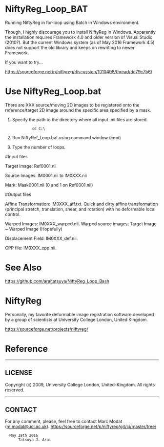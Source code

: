 # NiftyReg_Loop_BAT
Running NiftyReg in for-loop using Batch in Windows environment. 

Though, I highly discourage you to install NiftyReg in Windows. Apparently the installation requires Framework 4.0 and older version of Visual Studio (2010?). But the current Windows system (as of May 2016 Framework 4.5) does not support the old library and keeps on rewriting to newer Framework.

If you want to try...

https://sourceforge.net/p/niftyreg/discussion/1010498/thread/dc79c7b6/

# Use NiftyReg_Loop.bat

There are XXX source/moving 2D images to be registered onto the reference/target 2D image around the specific area specified by a mask.   

1. Specify the path to the directory where all input .nii files are stored. 

                cd C:\

2. Run NiftyRef_Loop.bat using command window (cmd)
3. Type the number of loops.

#Input files

  Target Image: Ref0001.nii
  
  Source Images: IM0001.nii to IM0XXX.nii
  
  Mark: Mask0001.nii (0 and 1 on Ref0001.nii)
  

#Output files

  Affine Transformation: IM0XXX_aff.txt.
    Quick and dirty affine transformation (principal stretch, translation, shear, and rotation) with no deformable local control.
    
  Warped Images: IM0XXX_warped.nii.
    Warped source images; Target Image ~ Warped Image (Hopefully)
    
  Displacement Field: IM0XXX_def.nii.
  
  CPP file: IM0XXX_cpp.nii.
  
# See Also
https://github.com/araitatsuya/NiftyReg_Loop_Bash
  
# NiftyReg
Personally, my favorite deformable image registration software developed by a group of scientists at University College London, United Kingdom. 

https://sourceforge.net/projects/niftyreg/

# Reference
---------
LICENSE
---------
Copyright (c) 2009, University College London, United-Kingdom. All rights reserved.

---------
CONTACT
---------
For any comment, please, feel free to contact Marc Modat (m.modat@ucl.ac.uk).
https://sourceforge.net/p/niftyreg/git/ci/master/tree/

      May 29th 2016
          Tatsuya J. Arai 

